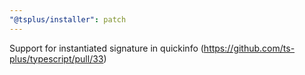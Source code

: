 ```yaml
---
"@tsplus/installer": patch
---
```


Support for instantiated signature in quickinfo (https://github.com/ts-plus/typescript/pull/33)
